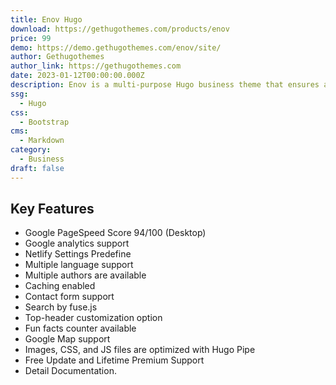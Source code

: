 ```yaml
---
title: Enov Hugo
download: https://gethugothemes.com/products/enov
price: 99
demo: https://demo.gethugothemes.com/enov/site/
author: Gethugothemes
author_link: https://gethugothemes.com
date: 2023-01-12T00:00:00.000Z
description: Enov is a multi-purpose Hugo business theme that ensures an amazing user experience. You can establish your corporate or business agency website effectively with it.
ssg:
  - Hugo
css:
  - Bootstrap
cms:
  - Markdown
category:
  - Business
draft: false
---
```


## Key Features

- Google PageSpeed Score 94/100 (Desktop)
- Google analytics support
- Netlify Settings Predefine
- Multiple language support
- Multiple authors are available
- Caching enabled
- Contact form support
- Search by fuse.js
- Top-header customization option
- Fun facts counter available
- Google Map support
- Images, CSS, and JS files are optimized with Hugo Pipe
- Free Update and Lifetime Premium Support
- Detail Documentation.
